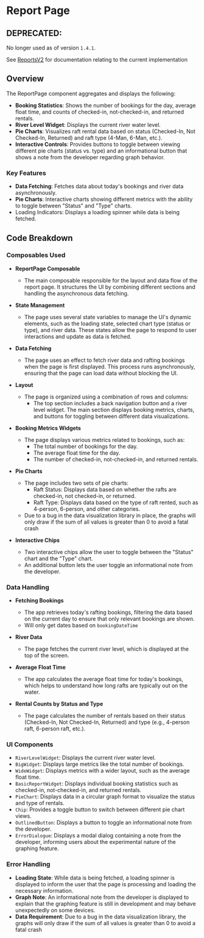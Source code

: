 # Report Page

## DEPRECATED:
No longer used as of version `1.4.1`. 

See [ReportsV2](https://lazy-day-tech.github.io/TapTrackDocs/UI/Pages/ReportsV2) for documentation relating to the current implementation 

## Overview

The ReportPage component aggregates and displays the following:
- **Booking Statistics**: Shows the number of bookings for the day, average float time, and counts of checked-in, not-checked-in, and returned rentals.
- **River Level Widget**: Displays the current river water level.
- **Pie Charts**: Visualizes raft rental data based on status (Checked-In, Not Checked-In, Returned) and raft type (4-Man, 6-Man, etc.).
- **Interactive Controls**: Provides buttons to toggle between viewing different pie charts (status vs. type) and an informational button that shows a note from the developer regarding graph behavior.

### Key Features
- **Data Fetching**: Fetches data about today's bookings and river data asynchronously.
- **Pie Charts**: Interactive charts showing different metrics with the ability to toggle between "Status" and "Type" charts.
- Loading Indicators: Displays a loading spinner while data is being fetched.

## Code Breakdown
### Composables Used
- **ReportPage Composable**
    - The main composable responsible for the layout and data flow of the report page. It structures the UI by combining different sections and handling the asynchronous data fetching.

- **State Management**
    - The page uses several state variables to manage the UI's dynamic elements, such as the loading state, selected chart type (status or type), and river data. These states allow the page to respond to user interactions and update as data is fetched.

- **Data Fetching**
    - The page uses an effect to fetch river data and rafting bookings when the page is first displayed. This process runs asynchronously, ensuring that the page can load data without blocking the UI.

- **Layout**
    - The page is organized using a combination of rows and columns:
        - The top section includes a back navigation button and a river level widget.
        The main section displays booking metrics, charts, and buttons for toggling between different data visualizations.

- **Booking Metrics Widgets**
    - The page displays various metrics related to bookings, such as:
        - The total number of bookings for the day.
        - The average float time for the day.
        - The number of checked-in, not-checked-in, and returned rentals.

- **Pie Charts**
    - The page includes two sets of pie charts:
        - Raft Status: Displays data based on whether the rafts are checked-in, not checked-in, or returned.
        - Raft Type: Displays data based on the type of raft rented, such as 4-person, 6-person, and other categories.
    - Due to a bug in the data visualization library in place, the graphs will only draw if the sum of all values is greater than 0 to avoid a fatal crash

- **Interactive Chips**
    - Two interactive chips allow the user to toggle between the "Status" chart and the "Type" chart.
    - An additional button lets the user toggle an informational note from the developer.

### Data Handling

- **Fetching Bookings**
    - The app retrieves today's rafting bookings, filtering the data based on the current day to ensure that only relevant bookings are shown.
    - Will only get dates based on `bookingDateTime`

- **River Data**
    - The page fetches the current river level, which is displayed at the top of the screen.

- **Average Float Time**
    - The app calculates the average float time for today's bookings, which helps to understand how long rafts are typically out on the water.

- **Rental Counts by Status and Type**
    - The page calculates the number of rentals based on their status (Checked-In, Not Checked-In, Returned) and type (e.g., 4-person raft, 6-person raft, etc.).

### UI Components
- `RiverLevelWidget`: Displays the current river water level.
- `BigWidget`: Displays large metrics like the total number of bookings.
- `WideWidget`: Displays metrics with a wider layout, such as the average float time.
- `BasicReportWidget`: Displays individual booking statistics such as checked-in, not-checked-in, and returned rentals.
- `PieChart`: Displays data in a circular graph format to visualize the status and type of rentals.
- `Chip`: Provides a toggle button to switch between different pie chart views.
- `OutlinedButton`: Displays a button to toggle an informational note from the developer.
- `ErrorDialogue`: Displays a modal dialog containing a note from the developer, informing users about the experimental nature of the graphing feature.

### Error Handling
- **Loading State**: While data is being fetched, a loading spinner is displayed to inform the user that the page is processing and loading the necessary information.
- **Graph Note**: An informational note from the developer is displayed to explain that the graphing feature is still in development and may behave unexpectedly on some devices.
- **Data Requirement**: Due to a bug in the data visualization library, the graphs will only draw if the sum of all values is greater than 0 to avoid a fatal crash

